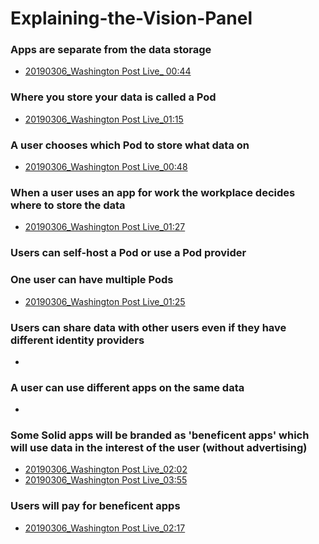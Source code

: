 # Explaining-the-Vision-Panel

### Apps are separate from the data storage 

* [20190306_Washington Post Live_ 00:44](https://github.com/solid/Explaining-the-Vision-Panel/blob/master/Tim-describing-Solid/20190306_Washington-Post-Live.md#20190306_washington-post-live_-0044)

### Where you store your data is called a Pod

* [20190306_Washington Post Live_01:15](https://github.com/solid/Explaining-the-Vision-Panel/blob/master/Tim-describing-Solid/20190306_Washington-Post-Live.md#20190306_washington-post-live_0115) 

### A user chooses which Pod to store what data on

* [20190306_Washington Post Live_00:48](https://github.com/solid/Explaining-the-Vision-Panel/blob/master/Tim-describing-Solid/20190306_Washington-Post-Live.md#20190306_washington-post-live_0048)

### When a user uses an app for work the workplace decides where to store the data 
* [20190306_Washington Post Live_01:27](https://github.com/solid/Explaining-the-Vision-Panel/blob/master/Tim-describing-Solid/20190306_Washington-Post-Live.md#20190306_washington-post-live_0127)

### Users can self-host a Pod or use a Pod provider

### One user can have multiple Pods
* [20190306_Washington Post Live_01:25](https://github.com/solid/Explaining-the-Vision-Panel/blob/master/Tim-describing-Solid/20190306_Washington-Post-Live.md#20190306_washington-post-live_0125)

### Users can share data with other users even if they have different identity providers
* 

### A user can use different apps on the same data 
* 


### Some Solid apps will be branded as 'beneficent apps' which will use data in the interest of the user (without advertising) 
* [20190306_Washington Post Live_02:02](https://github.com/solid/Explaining-the-Vision-Panel/blob/master/Tim-describing-Solid/20190306_Washington-Post-Live.md#20190306_washington-post-live_0202)
* [20190306_Washington Post Live_03:55](https://github.com/solid/Explaining-the-Vision-Panel/blob/master/Tim-describing-Solid/20190306_Washington-Post-Live.md#20190306_washington-post-live_0355)

### Users will pay for beneficent apps 
* [20190306_Washington Post Live_02:17](https://github.com/solid/Explaining-the-Vision-Panel/blob/master/Tim-describing-Solid/20190306_Washington-Post-Live.md#20190306_washington-post-live_0217)

